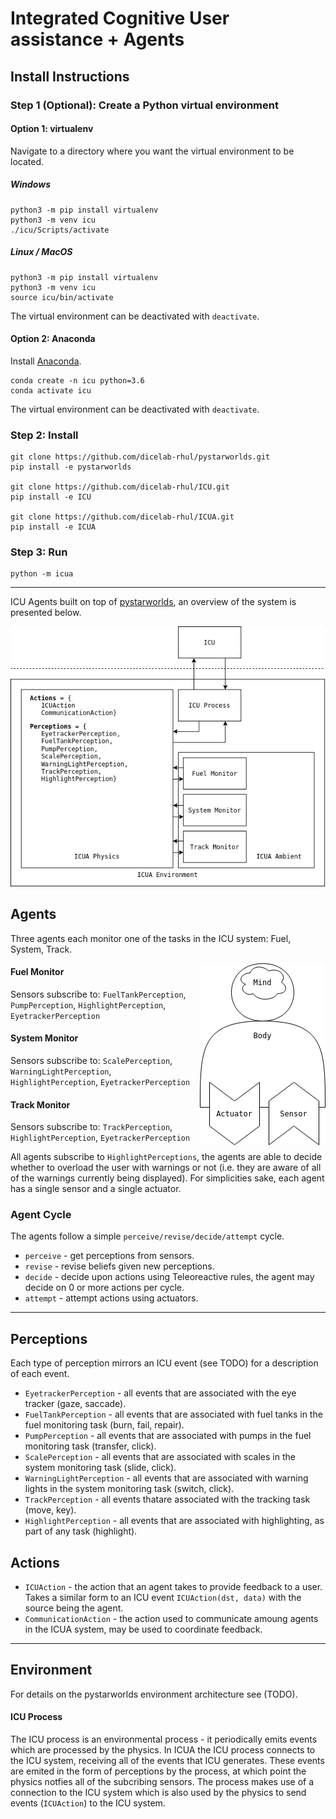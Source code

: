 # Integrated Cognitive User assistance + Agents

## Install Instructions

### Step 1 (Optional): Create a Python virtual environment

#### Option 1: virtualenv

Navigate to a directory where you want the virtual environment to be located.

##### Windows

```
python3 -m pip install virtualenv
python3 -m venv icu
./icu/Scripts/activate
```

##### Linux / MacOS

```
python3 -m pip install virtualenv
python3 -m venv icu
source icu/bin/activate
```

The virtual environment can be deactivated with `deactivate`.

#### Option 2: Anaconda

Install [Anaconda](https://docs.anaconda.com/anaconda/install/).
```
conda create -n icu python=3.6
conda activate icu
```

The virtual environment can be deactivated with `deactivate`.

### Step 2: Install

```
git clone https://github.com/dicelab-rhul/pystarworlds.git 
pip install -e pystarworlds

git clone https://github.com/dicelab-rhul/ICU.git
pip install -e ICU

git clone https://github.com/dicelab-rhul/ICUA.git
pip install -e ICUA
```

### Step 3: Run
```
python -m icua
```



----------------------------

ICU Agents built on top of [pystarworlds](https://github.com/dicelab-rhul/pystarworlds/tree/master/pystarworlds), an overview of the system is presented below.

<img src="docs/icua.png">

## Agents

Three agents each monitor one of the tasks in the ICU system: Fuel, System, Track.

<img align="right" src="docs/agent.png">


#### Fuel Monitor

Sensors subscribe to: `FuelTankPerception`, `PumpPerception`, `HighlightPerception`, `EyetrackerPerception`

#### System Monitor

Sensors subscribe to: `ScalePerception`, `WarningLightPerception`, `HighlightPerception`, `EyetrackerPerception`

#### Track Monitor

Sensors subscribe to: `TrackPerception`, `HighlightPerception`, `EyetrackerPerception`

All agents subscribe to `HighlightPerceptions`, the agents are able to decide whether to overload the user with warnings or not (i.e. they are aware of all of the warnings currently being displayed). For simplicities sake, each agent has a single sensor and a single actuator.

### Agent Cycle

The agents follow a simple `perceive/revise/decide/attempt` cycle.

* `perceive` - get perceptions from sensors.
* `revise` - revise beliefs given new perceptions.
* `decide` - decide upon actions using Teleoreactive rules, the agent may decide on 0 or more actions per cycle.
* `attempt` - attempt actions using actuators.

---------------------------

## Perceptions

Each type of perception mirrors an ICU event (see TODO) for a description of each event. 

* `EyetrackerPerception` - all events that are associated with the eye tracker (gaze, saccade).
* `FuelTankPerception` - all events that are associated with fuel tanks in the fuel monitoring task (burn, fail, repair).
* `PumpPerception` - all events that are associated with pumps in the fuel monitoring task (transfer, click).
* `ScalePerception` - all events that are associated with scales in the system monitoring task (slide, click).
* `WarningLightPerception` - all events that are associated with warning lights in the system monitoring task (switch, click).
* `TrackPerception` - all events thatare associated with the tracking task (move, key).
* `HighlightPerception` - all events that are associated with highlighting, as part of any task (highlight).

## Actions

* `ICUAction` - the action that an agent takes to provide feedback to a user. Takes a similar form to an ICU event `ICUAction(dst, data)` with the source being the agent.
* `CommunicationAction` - the action used to communicate amoung agents in the ICUA system, may be used to coordinate feedback. 

--------------------------

## Environment

For details on the pystarworlds environment architecture see (TODO).

#### ICU Process 

The ICU process is an environmental process - it periodically emits events which are processed by the physics. In ICUA the ICU process connects to the ICU system, receiving all of the events that ICU generates. These events are emited in the form of perceptions by the process, at which point the physics notfies all of the subcribing sensors. The process makes use of a connection to the ICU system which is also used by the physics to send events (`ICUAction`) to the ICU system. 



